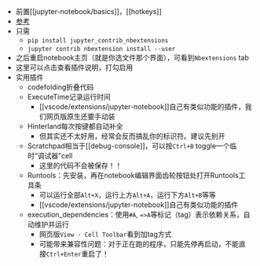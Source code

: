 - 前置[[jupyter-notebook/basics]]，[[hotkeys]]
- [参考](https://sspai.com/post/55402)
- 只需
  - `pip install jupyter_contrib_nbextensions`
  - `jupyter contrib nbextension install --user`
- 之后重启notebook主页（就是你选文件那个界面），可看到`Nbextensions` tab
- 这里可以点击查看插件说明，打勾启用
- 实用插件
  - codefolding折叠代码
  - ExecuteTime记录运行时间
    - [[vscode/extensions/jupyter-notebook]]自己有类似功能的插件，我们网页版原生还要手动装
  - Hinterland每次按键都自动补全
    - 但其实还不太好用，经常会反而搞乱你的标识符。建议先别开
  - Scratchpad相当于[[debug-console]]，可以按`Ctrl+B` toggle一个临时“调试器”cell
    - 这里的代码不会被保存！！
  - Runtools：先安装，再在notebook编辑界面齿轮按钮处打开Runtools工具条
    - 可以运行全部`Alt+X`，运行上方`Alt+A`，运行下方`Alt+B`等等
    - [[vscode/extensions/jupyter-notebook]]自己有类似功能的插件
  - execution_dependencies：使用`#A`, `=>A`等标记（tag）表示依赖关系，自动维护并运行
    - 网页版`View - Cell Toolbar`看到加tag方式
    - 可能带来兼容性问题：对于正在跑的程序，只能先停再启动，不能直接`Ctrl+Enter`重启了！